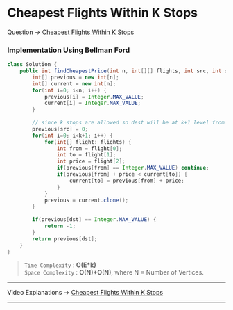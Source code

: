 # Cheapest Flights Within K Stops
Question -> [Cheapest Flights Within K Stops](https://leetcode.com/problems/cheapest-flights-within-k-stops/)    

### Implementation Using Bellman Ford
```java
class Solution {
    public int findCheapestPrice(int n, int[][] flights, int src, int dst, int k) {
        int[] previous = new int[n];
        int[] current = new int[n];
        for(int i=0; i<n; i++) {
            previous[i] = Integer.MAX_VALUE;
            current[i] = Integer.MAX_VALUE;
        }
        
        // since k stops are allowed so dest will be at k+1 level from src
        previous[src] = 0;
        for(int i=0; i<k+1; i++) {
            for(int[] flight: flights) {
                int from = flight[0];
                int to = flight[1];
                int price = flight[2];
                if(previous[from] == Integer.MAX_VALUE) continue;
                if(previous[from] + price < current[to]) {
                    current[to] = previous[from] + price;
                }
            }
            previous = current.clone();
        }
        
        if(previous[dst] == Integer.MAX_VALUE) {
            return -1;
        }
        return previous[dst];
    }
}
``` 
> `Time Complexity` : **O(E\*k)**     
> `Space Complexity` : **O(N)+O(N)**, where N = Number of Vertices.   
---
Video Explanations -> [Cheapest Flights Within K Stops](https://www.youtube.com/watch?v=5eIK3zUdYmE)  
<hr>
